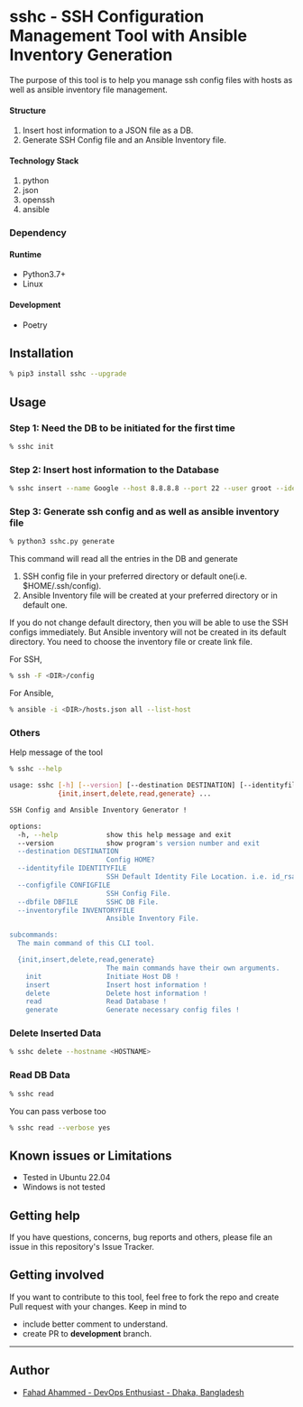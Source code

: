 # sshc - SSH Configuration Management Tool with Ansible Inventory Generation
The purpose of this tool is to help you manage ssh config files with hosts as well as ansible inventory file management.

#### Structure

1. Insert host information to a JSON file as a DB.
2. Generate SSH Config file and an Ansible Inventory file.

#### Technology Stack
1. python
2. json
3. openssh
4. ansible

### Dependency

#### Runtime
- Python3.7+
- Linux

#### Development
- Poetry

## Installation

```bash
% pip3 install sshc --upgrade
```

## Usage

### Step 1: Need the DB to be initiated for the first time

```bash
% sshc init
```

### Step 2: Insert host information to the Database

```bash
% sshc insert --name Google --host 8.8.8.8 --port 22 --user groot --identityfile /home/fahad/fahad.pem --comment "This is the server where you are not authorized to have access." --configfile /home/fahad/.ssh/config --groups google, fun
```

### Step 3: Generate ssh config and as well as ansible inventory file

```bash
% python3 sshc.py generate
```
This command will read all the entries in the DB and generate
1. SSH config file in your preferred directory or default one(i.e. $HOME/.ssh/config).
2. Ansible Inventory file will be created at your preferred directory or in default one.

If you do not change default directory, then you will be able to use the SSH configs immediately. But Ansible inventory 
will not be created in its default directory. You need to choose the inventory file or create link file.

For SSH,
```bash
% ssh -F <DIR>/config
```

For Ansible,
```bash
% ansible -i <DIR>/hosts.json all --list-host
```

### Others
Help message of the tool
```bash
% sshc --help
```

```bash
usage: sshc [-h] [--version] [--destination DESTINATION] [--identityfile IDENTITYFILE] [--configfile CONFIGFILE] [--dbfile DBFILE] [--inventoryfile INVENTORYFILE]
            {init,insert,delete,read,generate} ...

SSH Config and Ansible Inventory Generator !

options:
  -h, --help            show this help message and exit
  --version             show program's version number and exit
  --destination DESTINATION
                        Config HOME?
  --identityfile IDENTITYFILE
                        SSH Default Identity File Location. i.e. id_rsa
  --configfile CONFIGFILE
                        SSH Config File.
  --dbfile DBFILE       SSHC DB File.
  --inventoryfile INVENTORYFILE
                        Ansible Inventory File.

subcommands:
  The main command of this CLI tool.

  {init,insert,delete,read,generate}
                        The main commands have their own arguments.
    init                Initiate Host DB !
    insert              Insert host information !
    delete              Delete host information !
    read                Read Database !
    generate            Generate necessary config files !
```

### Delete Inserted Data

```bash
% sshc delete --hostname <HOSTNAME>
```

### Read DB Data

```bash
% sshc read
```

You can pass verbose too

```bash
% sshc read --verbose yes
```

## Known issues or Limitations

- Tested in Ubuntu 22.04
- Windows is not tested

## Getting help
If you have questions, concerns, bug reports and others, please file an issue in this repository's Issue Tracker.

## Getting involved
If you want to contribute to this tool, feel free to fork the repo and create Pull request with your changes.
Keep in mind to
- include better comment to understand.
- create PR to **development** branch.

---
## Author
- [Fahad Ahammed - DevOps Enthusiast - Dhaka, Bangladesh](https://github.com/fahadahammed)